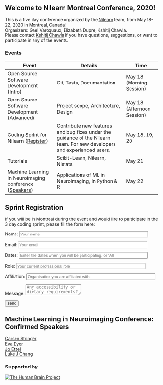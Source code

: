 ## Welcome to Nilearn Montreal Conference, 2020!

This is a five day conference organized by the [Nilearn](https:/nilearn.github.io) team, from May 18-22, 2020 in Montreal, Canada!  
Organizers: Gael Varoquaux, Elizabeth Dupre, Kshitij Chawla.  
Please contact [Kshitij Chawla](kshitij.chawla@inria.fr) if you have questions, suggestions, or want to participate in any of the events.

### Events

Event | Details | Time
----- | ------- | ----
Open Source Software Development (Intro) | Git, Tests, Documentation | May 18 (Morning Session)
Open Source Software Development (Advanced) | Project scope, Architecture, Design | May 18 (Afternoon Session)
Coding Sprint for Nilearn ([Register](#sprint-registration)) | Contribute new features and bug fixes under the guidance of the Nilearn team. For new developers and experienced users. | May 18, 19, 20
Tutorials | Scikit-Learn, Nilearn, Nistats | May 21
Machine Learning in Neuroimaging conference ([Speakers](#machine-learning-in-neuroimaging-conference-confirmed-speakers)) | Applications of ML in Neuroimaging, in Python & R | May 22


Sprint Registration
-------------------

If you will be in Montreal during the event and would like to participate in the 3 day coding sprint, please fill the form here:

<form name="input" method="POST" action="https://formspree.io/nilearn.events@gmail.com">
  <p>Name: <input type="text" name="Name" placeholder="Your name" size="50"></p>
  <p>Email: <input type="email" name="_replyto" placeholder="Your email" size="50"></p>
  <p>Dates: <input type="text" name="participation_dates" placeholder="Enter the dates when you will be participating, or 'All'" size="50"></p>
  <p>Role: <input type="text" name="Role" placeholder="Your current professional role" size="50"></p>
  <p>Affiliation: <input type="text" name="Affiliation" placeholder="Organisation you are affiliated with" size="50"></p>
  <p>Message: <textarea name="message" placeholder="Any accessibility or dietary requirements? Any other consideration?"></textarea></p>
  <p><input type="submit" value="send" size="80"></p>
</form>


Machine Learning in Neuroimaging Conference: Confirmed Speakers
---------------------------------------------------------------

  [Carsen Stringer](http://www.gatsby.ucl.ac.uk/~cstringer/)  
  [Eva Dyer](https://dyerlab.gatech.edu/people/pi-profile/)  
  [Jo Etzel](https://sites.wustl.edu/ccplab/people/jo-etzel/)  
  [Luke J Chang](https://pbs.dartmouth.edu/people/luke-j-chang-0)  


### Supported by

[![The Human Brain Project](https://sos-ch-dk-2.exo.io/public-website-production/img/HBP.png)](https://www.humanbrainproject.eu/en/)
